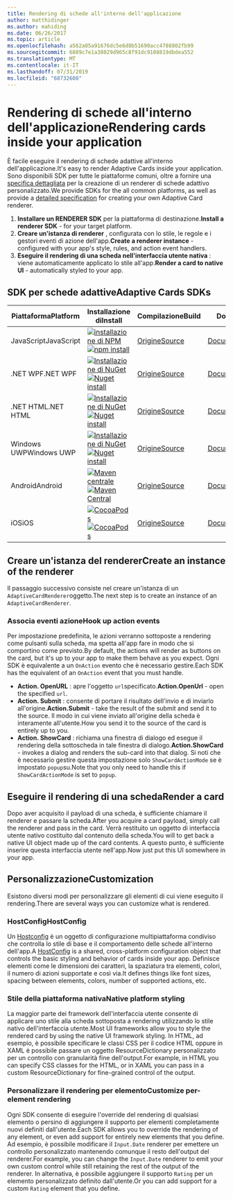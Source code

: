 ```yaml
---
title: Rendering di schede all'interno dell'applicazione
author: matthidinger
ms.author: mahiding
ms.date: 06/26/2017
ms.topic: article
ms.openlocfilehash: a562a05a91676dc5e6d8b51690acc4788802fb99
ms.sourcegitcommit: 6889c7e1a38029d965c8f91dc9108819dbdea552
ms.translationtype: MT
ms.contentlocale: it-IT
ms.lasthandoff: 07/31/2019
ms.locfileid: "68732608"
---
```

# <a name="rendering-cards-inside-your-application"></a><span data-ttu-id="549db-102">Rendering di schede all'interno dell'applicazione</span><span class="sxs-lookup"><span data-stu-id="549db-102">Rendering cards inside your application</span></span>

<span data-ttu-id="549db-103">È facile eseguire il rendering di schede adattive all'interno dell'applicazione.</span><span class="sxs-lookup"><span data-stu-id="549db-103">It's easy to render Adaptive Cards inside your application.</span></span> <span data-ttu-id="549db-104">Sono disponibili SDK per tutte le piattaforme comuni, oltre a fornire una [specifica dettagliata](implement-a-renderer.md) per la creazione di un renderer di schede adattivo personalizzato.</span><span class="sxs-lookup"><span data-stu-id="549db-104">We provide SDKs for the all common platforms, as well as provide a [detailed specification](implement-a-renderer.md) for creating your own Adaptive Card renderer.</span></span>

1. <span data-ttu-id="549db-105">**Installare un RENDERER SDK** per la piattaforma di destinazione.</span><span class="sxs-lookup"><span data-stu-id="549db-105">**Install a renderer SDK** - for your target platform.</span></span>
2. <span data-ttu-id="549db-106">**Creare un'istanza di renderer** , configurata con lo stile, le regole e i gestori eventi di azione dell'app.</span><span class="sxs-lookup"><span data-stu-id="549db-106">**Create a renderer instance** - configured with your app's style, rules, and action event handlers.</span></span>
3. <span data-ttu-id="549db-107">**Eseguire il rendering di una scheda nell'interfaccia utente nativa** : viene automaticamente applicato lo stile all'app.</span><span class="sxs-lookup"><span data-stu-id="549db-107">**Render a card to native UI** - automatically styled to your app.</span></span>

## <a name="adaptive-cards-sdks"></a><span data-ttu-id="549db-108">SDK per schede adattive</span><span class="sxs-lookup"><span data-stu-id="549db-108">Adaptive Cards SDKs</span></span>

|<span data-ttu-id="549db-109">Piattaforma</span><span class="sxs-lookup"><span data-stu-id="549db-109">Platform</span></span>|<span data-ttu-id="549db-110">Installazione di</span><span class="sxs-lookup"><span data-stu-id="549db-110">Install</span></span>|<span data-ttu-id="549db-111">Compilazione</span><span class="sxs-lookup"><span data-stu-id="549db-111">Build</span></span>|<span data-ttu-id="549db-112">Docs</span><span class="sxs-lookup"><span data-stu-id="549db-112">Docs</span></span>|<span data-ttu-id="549db-113">Stato</span><span class="sxs-lookup"><span data-stu-id="549db-113">Status</span></span>|
|---|---|---|---|---|
| <span data-ttu-id="549db-114">JavaScript</span><span class="sxs-lookup"><span data-stu-id="549db-114">JavaScript</span></span> | <span data-ttu-id="549db-115">[![installazione di NPM](https://img.shields.io/npm/v/adaptivecards.svg)](https://www.npmjs.com/package/adaptivecards)</span><span class="sxs-lookup"><span data-stu-id="549db-115">[![npm install](https://img.shields.io/npm/v/adaptivecards.svg)](https://www.npmjs.com/package/adaptivecards)</span></span> | [<span data-ttu-id="549db-116">Origine</span><span class="sxs-lookup"><span data-stu-id="549db-116">Source</span></span>](https://github.com/Microsoft/AdaptiveCards/tree/master/source/nodejs)| [<span data-ttu-id="549db-117">Documenti</span><span class="sxs-lookup"><span data-stu-id="549db-117">Docs</span></span>](../sdk/rendering-cards/javascript/getting-started.md) | ![Stato compilazione](https://img.shields.io/vso/build/Microsoft/56cf629e-8f3a-4412-acbc-bf69366c552c/20564.svg) |
| <span data-ttu-id="549db-119">.NET WPF</span><span class="sxs-lookup"><span data-stu-id="549db-119">.NET WPF</span></span> | <span data-ttu-id="549db-120">[![Installazione di NuGet](https://img.shields.io/nuget/vpre/AdaptiveCards.Rendering.Wpf.svg)](https://www.nuget.org/packages/AdaptiveCards.Rendering.Wpf)</span><span class="sxs-lookup"><span data-stu-id="549db-120">[![Nuget install](https://img.shields.io/nuget/vpre/AdaptiveCards.Rendering.Wpf.svg)](https://www.nuget.org/packages/AdaptiveCards.Rendering.Wpf)</span></span> | [<span data-ttu-id="549db-121">Origine</span><span class="sxs-lookup"><span data-stu-id="549db-121">Source</span></span>](https://github.com/Microsoft/AdaptiveCards/tree/master/source/dotnet)| [<span data-ttu-id="549db-122">Documenti</span><span class="sxs-lookup"><span data-stu-id="549db-122">Docs</span></span>](../sdk/rendering-cards/net-wpf/getting-started.md) | ![Stato compilazione](https://img.shields.io/vso/build/Microsoft/56cf629e-8f3a-4412-acbc-bf69366c552c/20596.svg) |
| <span data-ttu-id="549db-124">.NET HTML</span><span class="sxs-lookup"><span data-stu-id="549db-124">.NET HTML</span></span> | <span data-ttu-id="549db-125">[![Installazione di NuGet](https://img.shields.io/nuget/vpre/AdaptiveCards.Rendering.Html.svg)](https://www.nuget.org/packages/AdaptiveCards.Rendering.Html)</span><span class="sxs-lookup"><span data-stu-id="549db-125">[![Nuget install](https://img.shields.io/nuget/vpre/AdaptiveCards.Rendering.Html.svg)](https://www.nuget.org/packages/AdaptiveCards.Rendering.Html)</span></span> | [<span data-ttu-id="549db-126">Origine</span><span class="sxs-lookup"><span data-stu-id="549db-126">Source</span></span>](https://github.com/Microsoft/AdaptiveCards/tree/master/source/dotnet) | [<span data-ttu-id="549db-127">Documenti</span><span class="sxs-lookup"><span data-stu-id="549db-127">Docs</span></span>](../sdk/rendering-cards/net-html/getting-started.md) | ![Stato compilazione](https://img.shields.io/vso/build/Microsoft/56cf629e-8f3a-4412-acbc-bf69366c552c/20596.svg) |
| <span data-ttu-id="549db-129">Windows UWP</span><span class="sxs-lookup"><span data-stu-id="549db-129">Windows UWP</span></span> | <span data-ttu-id="549db-130">[![Installazione di NuGet](https://img.shields.io/nuget/vpre/AdaptiveCards.Rendering.Uwp.svg)](https://www.nuget.org/packages/AdaptiveCards.Rendering.Uwp)</span><span class="sxs-lookup"><span data-stu-id="549db-130">[![Nuget install](https://img.shields.io/nuget/vpre/AdaptiveCards.Rendering.Uwp.svg)](https://www.nuget.org/packages/AdaptiveCards.Rendering.Uwp)</span></span> | [<span data-ttu-id="549db-131">Origine</span><span class="sxs-lookup"><span data-stu-id="549db-131">Source</span></span>](https://github.com/Microsoft/AdaptiveCards/tree/master/source/uwp) | [<span data-ttu-id="549db-132">Documenti</span><span class="sxs-lookup"><span data-stu-id="549db-132">Docs</span></span>](../sdk/rendering-cards/uwp/getting-started.md) | ![Stato compilazione](https://img.shields.io/vso/build/Microsoft/56cf629e-8f3a-4412-acbc-bf69366c552c/20583.svg) |
| <span data-ttu-id="549db-134">Android</span><span class="sxs-lookup"><span data-stu-id="549db-134">Android</span></span> | <span data-ttu-id="549db-135">[![Maven centrale](https://img.shields.io/maven-central/v/io.adaptivecards/adaptivecards-android.svg)](https://search.maven.org/#search%7Cga%7C1%7Ca%3A%22adaptivecards-android%22)</span><span class="sxs-lookup"><span data-stu-id="549db-135">[![Maven Central](https://img.shields.io/maven-central/v/io.adaptivecards/adaptivecards-android.svg)](https://search.maven.org/#search%7Cga%7C1%7Ca%3A%22adaptivecards-android%22)</span></span> | [<span data-ttu-id="549db-136">Origine</span><span class="sxs-lookup"><span data-stu-id="549db-136">Source</span></span>](https://github.com/Microsoft/AdaptiveCards/tree/master/source/android) | [<span data-ttu-id="549db-137">Documenti</span><span class="sxs-lookup"><span data-stu-id="549db-137">Docs</span></span>](../sdk/rendering-cards/android/getting-started.md) | ![Stato compilazione](https://img.shields.io/vso/build/Microsoft/8d47e068-03c8-4cdc-aa9b-fc6929290322/17651.svg)
| <span data-ttu-id="549db-139">iOS</span><span class="sxs-lookup"><span data-stu-id="549db-139">iOS</span></span> | <span data-ttu-id="549db-140">[![CocoaPods](https://img.shields.io/cocoapods/v/AdaptiveCards.svg)](https://cocoapods.org/pods/AdaptiveCards)</span><span class="sxs-lookup"><span data-stu-id="549db-140">[![CocoaPods](https://img.shields.io/cocoapods/v/AdaptiveCards.svg)](https://cocoapods.org/pods/AdaptiveCards)</span></span> | [<span data-ttu-id="549db-141">Origine</span><span class="sxs-lookup"><span data-stu-id="549db-141">Source</span></span>](https://github.com/Microsoft/AdaptiveCards/tree/master/source/ios) | [<span data-ttu-id="549db-142">Documenti</span><span class="sxs-lookup"><span data-stu-id="549db-142">Docs</span></span>](../sdk/rendering-cards/ios/getting-started.md) |  ![Stato compilazione](https://img.shields.io/vso/build/Microsoft/8d47e068-03c8-4cdc-aa9b-fc6929290322/16990.svg) |

## <a name="create-an-instance-of-the-renderer"></a><span data-ttu-id="549db-144">Creare un'istanza del renderer</span><span class="sxs-lookup"><span data-stu-id="549db-144">Create an instance of the renderer</span></span>

<span data-ttu-id="549db-145">Il passaggio successivo consiste nel creare un'istanza di un `AdaptiveCardRenderer`oggetto.</span><span class="sxs-lookup"><span data-stu-id="549db-145">The next step is to create an instance of an `AdaptiveCardRenderer`.</span></span> 

### <a name="hook-up-action-events"></a><span data-ttu-id="549db-146">Associa eventi azione</span><span class="sxs-lookup"><span data-stu-id="549db-146">Hook up action events</span></span>

<span data-ttu-id="549db-147">Per impostazione predefinita, le azioni verranno sottoposte a rendering come pulsanti sulla scheda, ma spetta all'app fare in modo che si comportino come previsto.</span><span class="sxs-lookup"><span data-stu-id="549db-147">By default, the actions will render as buttons on the card, but it's up to your app to make them behave as you expect.</span></span> <span data-ttu-id="549db-148">Ogni SDK è equivalente a un `OnAction` evento che è necessario gestire.</span><span class="sxs-lookup"><span data-stu-id="549db-148">Each SDK has the equivalent of an `OnAction` event that you must handle.</span></span>

* <span data-ttu-id="549db-149">**Action. OpenURL** : apre l'oggetto `url`specificato.</span><span class="sxs-lookup"><span data-stu-id="549db-149">**Action.OpenUrl** - open the specified `url`.</span></span>  
* <span data-ttu-id="549db-150">**Action. Submit** : consente di portare il risultato dell'invio e di inviarlo all'origine.</span><span class="sxs-lookup"><span data-stu-id="549db-150">**Action.Submit** - take the result of the submit and send it to the source.</span></span> <span data-ttu-id="549db-151">Il modo in cui viene inviato all'origine della scheda è interamente all'utente.</span><span class="sxs-lookup"><span data-stu-id="549db-151">How you send it to the source of the card is entirely up to you.</span></span>
* <span data-ttu-id="549db-152">**Action. ShowCard** : richiama una finestra di dialogo ed esegue il rendering della sottoscheda in tale finestra di dialogo.</span><span class="sxs-lookup"><span data-stu-id="549db-152">**Action.ShowCard** - invokes a dialog and renders the sub-card into that dialog.</span></span> <span data-ttu-id="549db-153">Si noti che è necessario gestire questa impostazione solo `ShowCardActionMode` se è impostato `popup`su.</span><span class="sxs-lookup"><span data-stu-id="549db-153">Note that you only need to handle this if `ShowCardActionMode` is set to `popup`.</span></span>

## <a name="render-a-card"></a><span data-ttu-id="549db-154">Eseguire il rendering di una scheda</span><span class="sxs-lookup"><span data-stu-id="549db-154">Render a card</span></span>

<span data-ttu-id="549db-155">Dopo aver acquisito il payload di una scheda, è sufficiente chiamare il renderer e passare la scheda.</span><span class="sxs-lookup"><span data-stu-id="549db-155">After you acquire a card payload, simply call the renderer and pass in the card.</span></span> <span data-ttu-id="549db-156">Verrà restituito un oggetto di interfaccia utente nativo costituito dal contenuto della scheda.</span><span class="sxs-lookup"><span data-stu-id="549db-156">You will to get back a native UI object made up of the card contents.</span></span> <span data-ttu-id="549db-157">A questo punto, è sufficiente inserire questa interfaccia utente nell'app.</span><span class="sxs-lookup"><span data-stu-id="549db-157">Now just put this UI somewhere in your app.</span></span>

## <a name="customization"></a><span data-ttu-id="549db-158">Personalizzazione</span><span class="sxs-lookup"><span data-stu-id="549db-158">Customization</span></span>

<span data-ttu-id="549db-159">Esistono diversi modi per personalizzare gli elementi di cui viene eseguito il rendering.</span><span class="sxs-lookup"><span data-stu-id="549db-159">There are several ways you can customize what is rendered.</span></span> 

### <a name="hostconfig"></a><span data-ttu-id="549db-160">HostConfig</span><span class="sxs-lookup"><span data-stu-id="549db-160">HostConfig</span></span>

<span data-ttu-id="549db-161">Un [Hostconfig](host-config.md) è un oggetto di configurazione multipiattaforma condiviso che controlla lo stile di base e il comportamento delle schede all'interno dell'app.</span><span class="sxs-lookup"><span data-stu-id="549db-161">A [HostConfig](host-config.md) is a shared, cross-platform configuration object that controls the basic styling and behavior of cards inside your app.</span></span> <span data-ttu-id="549db-162">Definisce elementi come le dimensioni dei caratteri, la spaziatura tra elementi, colori, il numero di azioni supportate e così via.</span><span class="sxs-lookup"><span data-stu-id="549db-162">It defines things like font sizes, spacing between elements, colors, number of supported actions, etc.</span></span> 

### <a name="native-platform-styling"></a><span data-ttu-id="549db-163">Stile della piattaforma nativa</span><span class="sxs-lookup"><span data-stu-id="549db-163">Native platform styling</span></span>

<span data-ttu-id="549db-164">La maggior parte dei framework dell'interfaccia utente consente di applicare uno stile alla scheda sottoposta a rendering utilizzando lo stile nativo dell'interfaccia utente.</span><span class="sxs-lookup"><span data-stu-id="549db-164">Most UI frameworks allow you to style the rendered card by using the native UI framework styling.</span></span> <span data-ttu-id="549db-165">In HTML, ad esempio, è possibile specificare le classi CSS per il codice HTML oppure in XAML è possibile passare un oggetto ResourceDictionary personalizzato per un controllo con granularità fine dell'output.</span><span class="sxs-lookup"><span data-stu-id="549db-165">For example, in HTML you can specify CSS classes for the HTML, or in XAML you can pass in a custom ResourceDictionary for fine-grained control of the output.</span></span>

### <a name="customize-per-element-rendering"></a><span data-ttu-id="549db-166">Personalizzare il rendering per elemento</span><span class="sxs-lookup"><span data-stu-id="549db-166">Customize per-element rendering</span></span>

<span data-ttu-id="549db-167">Ogni SDK consente di eseguire l'override del rendering di qualsiasi elemento o persino di aggiungere il supporto per elementi completamente nuovi definiti dall'utente.</span><span class="sxs-lookup"><span data-stu-id="549db-167">Each SDK allows you to override the rendering of any element, or even add support for entirely new elements that you define.</span></span>  <span data-ttu-id="549db-168">Ad esempio, è possibile modificare il `Input.Date` renderer per emettere un controllo personalizzato mantenendo comunque il resto dell'output del renderer.</span><span class="sxs-lookup"><span data-stu-id="549db-168">For example, you can change the `Input.Date` renderer to emit your own custom control while still retaining the rest of the output of the renderer.</span></span> <span data-ttu-id="549db-169">In alternativa, è possibile aggiungere il supporto `Rating` per un elemento personalizzato definito dall'utente.</span><span class="sxs-lookup"><span data-stu-id="549db-169">Or you can add support for a custom `Rating` element that you define.</span></span>



